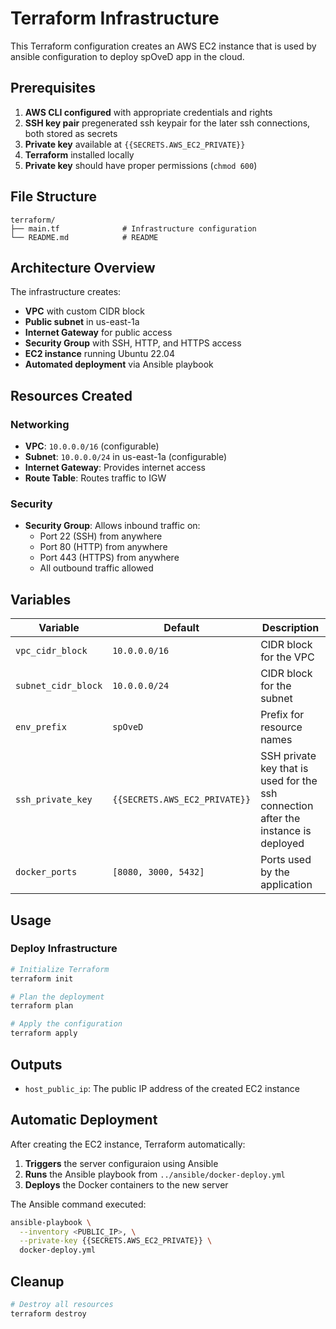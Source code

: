 # Terraform Infrastructure

This Terraform configuration creates an AWS EC2 instance that is used by ansible configuration to deploy spOveD app in the cloud.

## Prerequisites

1. **AWS CLI configured** with appropriate credentials and rights
2. **SSH key pair** pregenerated ssh keypair for the later ssh connections, both stored as secrets
3. **Private key** available at `{{SECRETS.AWS_EC2_PRIVATE}}`
4. **Terraform** installed locally
5. **Private key** should have proper permissions (`chmod 600`)


## File Structure

```
terraform/
├── main.tf              # Infrastructure configuration
└── README.md            # README
```

## Architecture Overview

The infrastructure creates:
- **VPC** with custom CIDR block
- **Public subnet** in us-east-1a
- **Internet Gateway** for public access
- **Security Group** with SSH, HTTP, and HTTPS access
- **EC2 instance** running Ubuntu 22.04
- **Automated deployment** via Ansible playbook

## Resources Created

### Networking
- **VPC**: `10.0.0.0/16` (configurable)
- **Subnet**: `10.0.0.0/24` in us-east-1a (configurable)
- **Internet Gateway**: Provides internet access
- **Route Table**: Routes traffic to IGW

### Security
- **Security Group**: Allows inbound traffic on:
  - Port 22 (SSH) from anywhere
  - Port 80 (HTTP) from anywhere  
  - Port 443 (HTTPS) from anywhere
  - All outbound traffic allowed

## Variables

| Variable | Default | Description |
|----------|---------|-------------|
| `vpc_cidr_block` | `10.0.0.0/16` | CIDR block for the VPC |
| `subnet_cidr_block` | `10.0.0.0/24` | CIDR block for the subnet |
| `env_prefix` | `spOveD` | Prefix for resource names |
| `ssh_private_key` | `{{SECRETS.AWS_EC2_PRIVATE}}` | SSH private key that is used for the ssh connection after the instance is deployed |
| `docker_ports` | `[8080, 3000, 5432]` | Ports used by the application |

## Usage

### Deploy Infrastructure

```bash
# Initialize Terraform
terraform init

# Plan the deployment
terraform plan

# Apply the configuration
terraform apply
```

## Outputs
- `host_public_ip`: The public IP address of the created EC2 instance

## Automatic Deployment

After creating the EC2 instance, Terraform automatically:

1. **Triggers** the server configuraion using Ansible
2. **Runs** the Ansible playbook from `../ansible/docker-deploy.yml`
3. **Deploys** the Docker containers to the new server

The Ansible command executed:
```bash
ansible-playbook \
  --inventory <PUBLIC_IP>, \
  --private-key {{SECRETS.AWS_EC2_PRIVATE}} \
  docker-deploy.yml
```

## Cleanup

```bash
# Destroy all resources
terraform destroy
```
